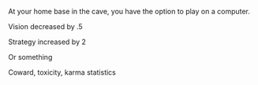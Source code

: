 At your home base in the cave, you have the option to play on a computer.

Vision decreased by .5

Strategy increased by 2

Or something


Coward, toxicity, karma statistics
